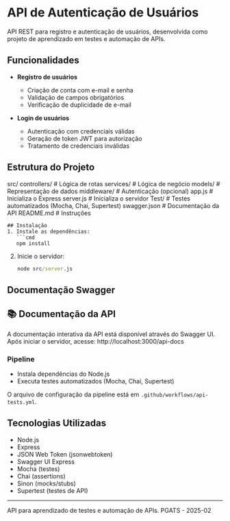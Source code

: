# API de Autenticação de Usuários

API REST para registro e autenticação de usuários, desenvolvida como projeto de aprendizado em testes e automação de APIs.

## Funcionalidades

- **Registro de usuários**
  - Criação de conta com e-mail e senha
  - Validação de campos obrigatórios
  - Verificação de duplicidade de e-mail

- **Login de usuários**
  - Autenticação com credenciais válidas
  - Geração de token JWT para autorização
  - Tratamento de credenciais inválidas

## Estrutura do Projeto

src/
   controllers/      # Lógica de rotas
   services/         # Lógica de negócio
   models/           # Representação de dados
   middleware/       # Autenticação (opcional)
   app.js            # Inicializa o Express
   server.js         # Inicializa o servidor
Test/                # Testes automatizados (Mocha, Chai, Supertest)
swagger.json        # Documentação da API
README.md           # Instruções
```
## Instalação 
1. Instale as dependências:
   ```cmd
   npm install   
   ```
2. Inicie o servidor:
   ```cmd
   node src/server.js
   ```

## Documentação Swagger

## 📚 Documentação da API

A documentação interativa da API está disponível através do Swagger UI. Após iniciar o servidor, acesse: http://localhost:3000/api-docs

### Pipeline
- Instala dependências do Node.js
- Executa testes automatizados (Mocha, Chai, Supertest)

O arquivo de configuração da pipeline está em `.github/workflows/api-tests.yml`.

## Tecnologias Utilizadas
- Node.js
- Express
- JSON Web Token (jsonwebtoken)
- Swagger UI Express
- Mocha (testes)
- Chai (assertions)
- Sinon (mocks/stubs)
- Supertest (testes de API)

---
API para aprendizado de testes e automação de APIs. PGATS - 2025-02
